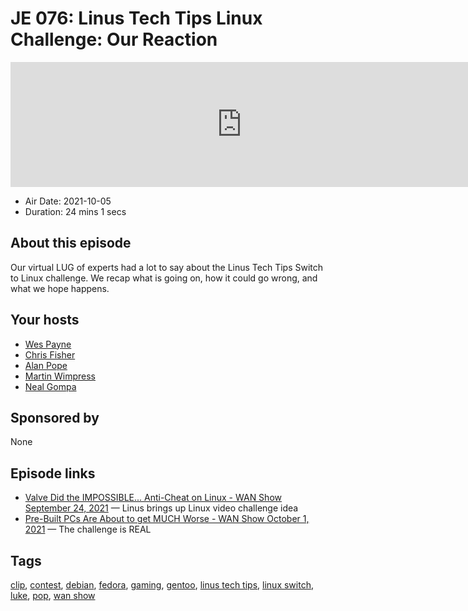# JE 076: Linus Tech Tips Linux Challenge: Our Reaction

<iframe src="https://player.fireside.fm/v2/WTrMvATU+Ry5Lwr9c?theme=dark" width="740" height="200" frameborder="0" scrolling="no"></iframe>

* Air Date: 2021-10-05
* Duration: 24 mins 1 secs

## About this episode

Our virtual LUG of experts had a lot to say about the Linus Tech Tips Switch to Linux challenge. We recap what is going on, how it could go wrong, and what we hope happens.

## Your hosts
* [Wes Payne](https://extras.show/hosts/wes)
* [Chris Fisher](https://extras.show/hosts/chrislas)
* [Alan Pope](https://extras.show/guests/popey)
* [Martin Wimpress](https://extras.show/guests/martinwimpress)
* [Neal Gompa](https://extras.show/guests/nealgompa)

## Sponsored by

None



## Episode links

  * [Valve Did the IMPOSSIBLE... Anti-Cheat on Linux - WAN Show September 24, 2021](https://www.youtube.com/watch?v=eF6asPd0KJs "Valve Did the IMPOSSIBLE... Anti-Cheat on Linux - WAN Show September 24, 2021") — Linus brings up Linux video challenge idea
  * [Pre-Built PCs Are About to get MUCH Worse - WAN Show October 1, 2021](https://www.youtube.com/watch?v=PvTCc0iXGcQ "Pre-Built PCs Are About to get MUCH Worse - WAN Show October 1, 2021") — The challenge is REAL



## Tags

[clip](https://extras.show/tags/clip), [contest](https://extras.show/tags/contest), [debian](https://extras.show/tags/debian), [fedora](https://extras.show/tags/fedora), [gaming](https://extras.show/tags/gaming), [gentoo](https://extras.show/tags/gentoo), [linus tech tips](https://extras.show/tags/linus%20tech%20tips), [linux switch](https://extras.show/tags/linux%20switch), [luke](https://extras.show/tags/luke), [pop](https://extras.show/tags/pop), [wan show](https://extras.show/tags/wan%20show)